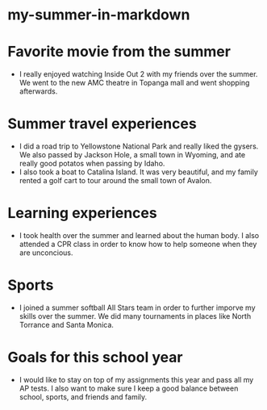 # my-summer-in-markdown
# Favorite movie from the summer
- I really enjoyed watching Inside Out 2 with my friends over the summer. We went to the new AMC theatre in Topanga mall and went shopping afterwards.
# Summer travel experiences 
- I did a road trip to Yellowstone National Park and really liked the gysers. We also passed by Jackson Hole, a small town in Wyoming, and ate really good potatos when passing by Idaho.
- I also took a boat to Catalina Island. It was very beautiful, and my family rented a golf cart to tour around the small town of Avalon.
# Learning experiences 
- I took health over the summer and learned about the human body. I also attended a CPR class in order to know how to help someone when they are unconcious. 
# Sports
- I joined a summer softball All Stars team in order to further imporve my skills over the summer. We did many tournaments in places like North Torrance and Santa Monica.
# Goals for this school year
- I would like to stay on top of my assignments this year and pass all my AP tests. I also want to make sure I keep a good balance between school, sports, and friends and family.
